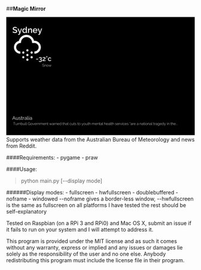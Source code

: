##**Magic Mirror**

![Screenshot](/screenshot.png)
Supports weather data from the Australian Bureau of Meteorology and news from Reddit.

####Requirements:
    - pygame
    - praw

####Usage:
>python main.py [--display mode]

######Display modes:
    - fullscreen
    - hwfullscreen
    - doublebuffered
    - noframe
    - windowed
--noframe gives a border-less window, --hwfullscreen is the same as fullscreen on all platforms I have tested
the rest should be self-explanatory

Tested on Raspbian (on a RPi 3 and RPi0) and Mac OS X, submit an issue if it fails to run on your system
and I will attempt to address it.

This program is provided under the MIT license and as such it comes without any warranty,
express or implied and any issues or damages lie solely as the responsibility of the user and no one else.
Anybody redistributing this program must include the license file in their program.
